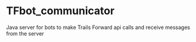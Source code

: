 TFbot_communicator
==================

Java server for bots to make Trails Forward api calls and receive messages from the server
